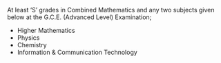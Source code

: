 At least ‘S’ grades in Combined Mathematics and any two subjects given below at the
G.C.E. (Advanced Level) Examination;
   - Higher Mathematics
   - Physics
   - Chemistry
   - Information & Communication Technology